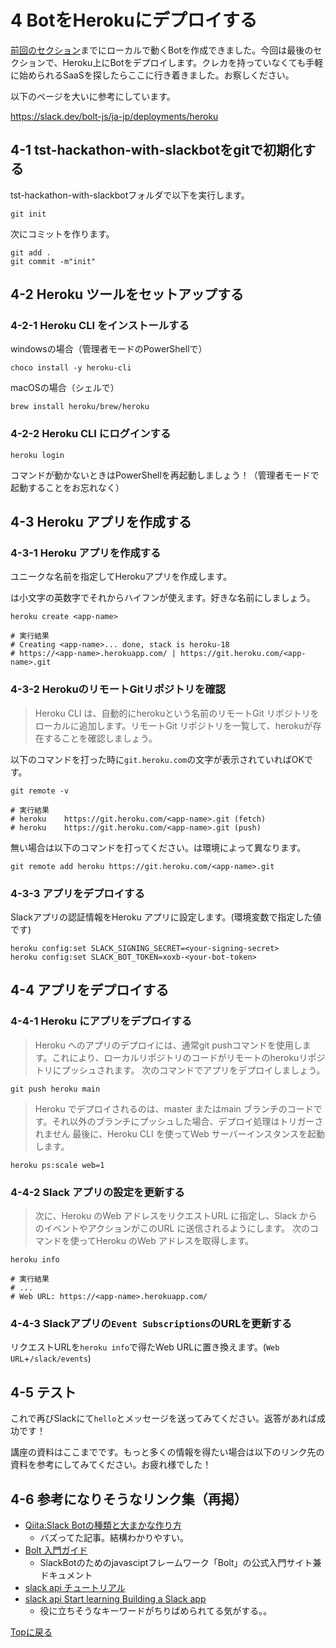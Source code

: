 # 4 BotをHerokuにデプロイする
[前回のセクション](./run-bot.md)までにローカルで動くBotを作成できました。今回は最後のセクションで、Heroku上にBotをデプロイします。クレカを持っていなくても手軽に始められるSaaSを探したらここに行き着きました。お察しください。

以下のページを大いに参考にしています。

https://slack.dev/bolt-js/ja-jp/deployments/heroku

## 4-1 tst-hackathon-with-slackbotをgitで初期化する
tst-hackathon-with-slackbotフォルダで以下を実行します。

```
git init
```

次にコミットを作ります。

```
git add .
git commit -m"init"
```



## 4-2 Heroku ツールをセットアップする
### 4-2-1 Heroku CLI をインストールする

windowsの場合（管理者モードのPowerShellで）

```
choco install -y heroku-cli
```

macOSの場合（シェルで）

```
brew install heroku/brew/heroku
```

### 4-2-2 Heroku CLI にログインする

```
heroku login
```

コマンドが動かないときはPowerShellを再起動しましょう！（管理者モードで起動することをお忘れなく）

## 4-3 Heroku アプリを作成する
### 4-3-1 Heroku アプリを作成する
ユニークな名前を指定してHerokuアプリを作成します。

<app-name>は小文字の英数字でそれからハイフンが使えます。好きな名前にしましょう。
```
heroku create <app-name>

# 実行結果
# Creating <app-name>... done, stack is heroku-18
# https://<app-name>.herokuapp.com/ | https://git.heroku.com/<app-name>.git
```

### 4-3-2 HerokuのリモートGitリポジトリを確認

>Heroku CLI は、自動的にherokuという名前のリモートGit リポジトリをローカルに追加します。リモートGit リポジトリを一覧して、herokuが存在することを確認しましょう。

以下のコマンドを打った時に`git.heroku.com`の文字が表示されていればOKです。
  
```
git remote -v

# 実行結果
# heroku	https://git.heroku.com/<app-name>.git (fetch)
# heroku	https://git.heroku.com/<app-name>.git (push)
```

無い場合は以下のコマンドを打ってください。<app-name>は環境によって異なります。

```
git remote add heroku https://git.heroku.com/<app-name>.git
```

### 4-3-3 アプリをデプロイする
Slackアプリの認証情報をHeroku アプリに設定します。(環境変数で指定した値です)

```
heroku config:set SLACK_SIGNING_SECRET=<your-signing-secret>
heroku config:set SLACK_BOT_TOKEN=xoxb-<your-bot-token>
```

## 4-4 アプリをデプロイする
### 4-4-1 Heroku にアプリをデプロイする

>Heroku へのアプリのデプロイには、通常git pushコマンドを使用します。これにより、ローカルリポジトリのコードがリモートのherokuリポジトリにプッシュされます。
>次のコマンドでアプリをデプロイしましょう。

```
git push heroku main
```

>Heroku でデプロイされるのは、master またはmain ブランチのコードです。それ以外のブランチにプッシュした場合、デプロイ処理はトリガーされません
>最後に、Heroku CLI を使ってWeb サーバーインスタンスを起動します。

```
heroku ps:scale web=1
```

### 4-4-2 Slack アプリの設定を更新する
>次に、Heroku のWeb アドレスをリクエストURL に指定し、Slack からのイベントやアクションがこのURL に送信されるようにします。
>次のコマンドを使ってHeroku のWeb アドレスを取得します。

```
heroku info

# 実行結果
# ...
# Web URL: https://<app-name>.herokuapp.com/
```

### 4-4-3 Slackアプリの`Event Subscriptions`のURLを更新する
リクエストURLを`heroku info`で得たWeb URLに置き換えます。(`Web URL`+`/slack/events`)

## 4-5 テスト
これで再びSlackにて`hello`とメッセージを送ってみてください。返答があれば成功です！

講座の資料はここまでです。もっと多くの情報を得たい場合は以下のリンク先の資料を参考にしてみてください。お疲れ様でした！

## 4-6 参考になりそうなリンク集（再掲）
- [Qiita:Slack Botの種類と大まかな作り方](https://qiita.com/namutaka/items/233a83100c94af033575)
  - バズってた記事。結構わかりやすい。
- [Bolt 入門ガイド](https://slack.dev/bolt-js/ja-jp/tutorial/getting-started)
  - SlackBotのためのjavasciptフレームワーク「Bolt」の公式入門サイト兼ドキュメント
- [slack api チュートリアル](https://api.slack.com/lang/ja-jp)
- [slack api Start learning Building a Slack app](https://api.slack.com/start/building)
  - 役に立ちそうなキーワードがちりばめられてる気がする。。

[Topに戻る](../README.md)
